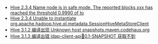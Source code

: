 - [Hive 2.3.4 Name node is in safe mode. The reported blocks xxx has reached the threshold 0.9990 of to](https://blog.csdn.net/SunnyYoona/article/details/126206405?spm=1001.2014.3001.5501)
- [Hive 2.3.4 Unable to instantiate org.apache.hadoop.hive.ql.metadata.SessionHiveMetaStoreClient](https://blog.csdn.net/SunnyYoona/article/details/126210823?spm=1001.2014.3001.5501)
- [Hive 3.1.2 编译出现 Unknown host snapshots.maven.codehaus.org](https://smartsi.blog.csdn.net/article/details/128360281)
- [Hive 3.1.3 编译出错 ldap-client-api:jar:0.1-SNAPSHOT 获取不到](https://smartsi.blog.csdn.net/article/details/128366027)
